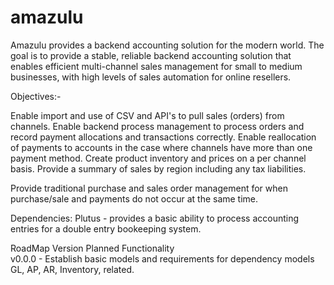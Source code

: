 # amazulu
Amazulu provides a backend accounting solution for the modern world. The goal is to provide a stable, reliable backend accounting solution that enables efficient multi-channel sales management for small to medium businesses, with high levels of sales automation for online resellers.

Objectives:-

Enable import and use of CSV and API's to pull sales (orders) from channels. 
Enable backend process management to process orders and record payment allocations and transactions correctly.
Enable reallocation of payments to accounts in the case where channels have more than one payment method.
Create product inventory and prices on a per channel basis.
Provide a summary of sales by region including any tax liabilities.

Provide traditional purchase and sales order management for when purchase/sale and payments do not occur at the same time.

Dependencies:
Plutus - provides a basic ability to process accounting entries for a double entry bookeeping system.

RoadMap
Version  Planned Functionality                        
v0.0.0 - Establish basic models and requirements for dependency models
          GL, AP, AR, Inventory, related.





